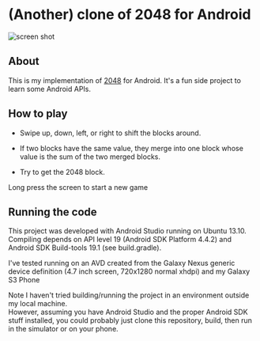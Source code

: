 # (Another) clone of 2048 for Android

![screen shot](https://raw.github.com/jankes/my2048/master/2048.png)

## About

This is my implementation of [2048](http://gabrielecirulli.github.io/2048/) for Android. It's a fun side project to learn some Android APIs.

## How to play

- Swipe up, down, left, or right to shift the blocks around.

- If two blocks have the same value, they merge into one block whose value is the sum of the two merged blocks.

- Try to get the 2048 block.

Long press the screen to start a new game

## Running the code

This project was developed with Android Studio running on Ubuntu 13.10.  
Compiling depends on API level 19 (Android SDK Platform 4.4.2) and Android SDK Build-tools 19.1 (see build.gradle).

I've tested running on an AVD created from the Galaxy Nexus generic device definition (4.7 inch screen, 720x1280 normal xhdpi)
and my Galaxy S3 Phone

Note I haven't tried building/running the project in an environment outside my local machine.  
However, assuming you have Android Studio and the proper Android SDK stuff installed, you could probably just
clone this repository, build, then run in the simulator or on your phone.
